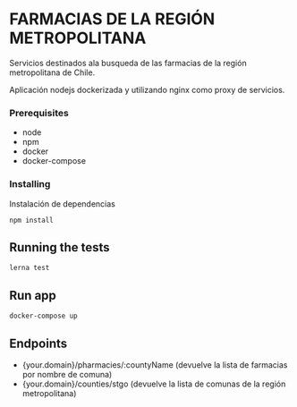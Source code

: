 # FARMACIAS DE LA REGIÓN METROPOLITANA

Servicios destinados ala busqueda de las farmacias
de la región metropolitana de Chile.

Aplicación nodejs dockerizada y utilizando nginx como proxy de servicios.
### Prerequisites

- node
- npm
- docker
- docker-compose

### Installing

Instalación de dependencias

```
npm install
```
## Running the tests

```
lerna test
```

## Run app

```
docker-compose up
```

## Endpoints
- {your.domain}/pharmacies/:countyName (devuelve la lista de farmacias por nombre de comuna)
- {your.domain}/counties/stgo (devuelve la lista de comunas de la región metropolitana)